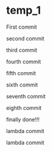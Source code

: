 # temp_1

First commit

second commit

third commit

fourth commit

fifth commit

sixth commit

seventh commit

eighth commit

finally done!!!

lambda commit

lambda commit

